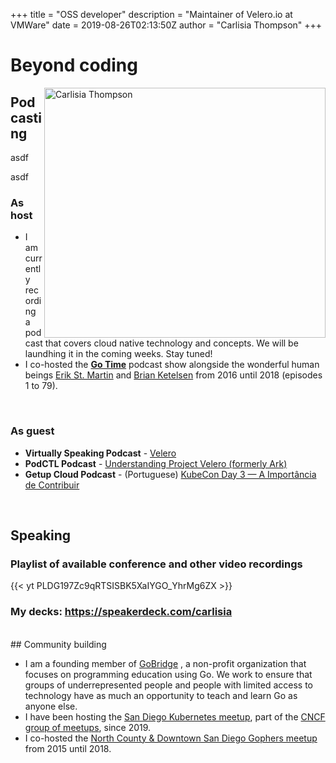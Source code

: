 +++
title = "OSS developer"
description = "Maintainer of Velero.io at VMWare"
date = 2019-08-26T02:13:50Z
author = "Carlisia Thompson"
+++
# Beyond coding
<img src="/images/headshot-small.jpg" alt="Carlisia Thompson" title="Carlisia Thompson" width="450" height="400" align="right"/>

## Podcasting

asdf

asdf
### As host

* I am currently recording a podcast that covers cloud native technology and concepts. We will be laundhing it in the coming weeks. Stay tuned!
* I co-hosted the **[Go Time](https://changelog.com/gotime)** podcast show alongside the wonderful human beings [Erik St. Martin](https://twitter.com/erikstmartin) and [Brian Ketelsen](https://twitter.com/bketelsen) from 2016 until 2018 (episodes 1 to 79).
</br>

### As guest

* <b>Virtually Speaking Podcast</b> - [Velero](https://blogs.vmware.com/virtualblocks/2019/08/02/vspeaking-podcast-velero/)
* <b>PodCTL Podcast</b> - [Understanding Project Velero (formerly Ark)](http://podcast.podctl.com/110399/986641-understanding-project-velero-formerly-ark/)
* <b>Getup Cloud Podcast</b> - (Portuguese) [KubeCon Day 3 — A Importância de Contribuir](https://blog.getupcloud.com/kubicast-21-ba50753c7b80)

</br>

## Speaking

### Playlist of available conference and other video recordings

{{< yt PLDG197Zc9qRTSISBK5XaIYGO_YhrMg6ZX >}}

### My decks: https://speakerdeck.com/carlisia
</br>
## Community building

* I am a founding member of <a href="http://golangbridge.org" target="_blank" title="gobridge">GoBridge</a> , a non-profit organization that focuses on programming education using Go. We work to ensure that groups of underrepresented people and people with limited access to technology have as much an opportunity to teach and learn Go as anyone else.</br>
* I have been hosting the <a href="http://www.meetup.com/San-Diego-Kubernetes-Meetup/" target="_blank" title="San Diego Kubernetes Meetup">San Diego Kubernetes meetup</a>, part of the <a href="https://www.meetup.com/pro/cncf/" target="_blank" title="CNCF Meetup">CNCF group of meetups</a>, since 2019.</br>
* I co-hosted the <a href="http://www.meetup.com/sdgophers/" target="_blank" title="sdgophers">North County & Downtown San Diego Gophers meetup</a> from 2015 until 2018. </br>

